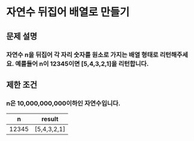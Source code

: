 # 자연수 뒤집어 배열로 만들기
## 문제 설명
### 자연수 n을 뒤집어 각 자리 숫자를 원소로 가지는 배열 형태로 리턴해주세요. 예를들어 n이 12345이면 [5,4,3,2,1]을 리턴합니다.

## 제한 조건
### n은 10,000,000,000이하인 자연수입니다.

|n|result|
|:----:|:----:|
|12345|[5,4,3,2,1]|
		

